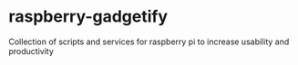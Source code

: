 # raspberry-gadgetify
Collection of scripts and services for raspberry pi to increase usability and productivity 
